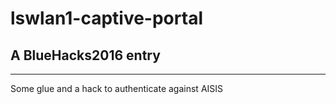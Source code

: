 # lswlan1-captive-portal

## A BlueHacks2016 entry
---

Some glue and a hack to authenticate against AISIS
